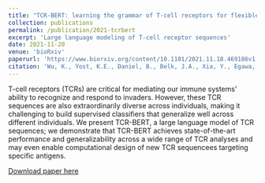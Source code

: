 ```yaml
---
title: "TCR-BERT: learning the grammar of T-cell receptors for flexible antigen-binding analyses"
collection: publications
permalink: /publication/2021-tcrbert
excerpt: 'Large language modeling of T-cell receptor sequences'
date: 2021-11-20
venue: 'bioRxiv'
paperurl: 'https://www.biorxiv.org/content/10.1101/2021.11.18.469186v1.full.pdf'
citation: 'Wu, K., Yost, K.E., Daniel, B., Belk, J.A., Xia, Y., Egawa, T., Satpathy, A., Chang, H.Y. and Zou, J., 2021. TCR-BERT: learning the grammar of T-cell receptors for flexible antigen-xbinding analyses. bioRxiv.'
---
```

T-cell receptors (TCRs) are critical for mediating our immune systems' ability to recognize and respond to invaders. However, these TCR sequences are also extraordinarily diverse across individuals, making it challenging to build supervised classifiers that generalize well across different individuals. We present TCR-BERT, a large language model of TCR sequences; we demonstrate that TCR-BERT achieves state-of-the-art performance and generalizability across a wide range of TCR analyses and may even enable computational design of new TCR sequencees targeting specific antigens.

[Download paper here](https://www.biorxiv.org/content/10.1101/2021.11.18.469186v1.full.pdf)

